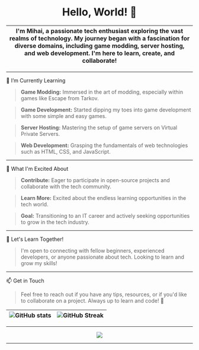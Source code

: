 <h1 align="center">Hello, World! 👋</h1>


|I'm Mihai, a passionate tech enthusiast exploring the vast realms of technology. My journey began with a fascination for diverse domains, including game modding, server hosting, and web development. I'm here to learn, create, and collaborate!|
| --- | 
***

🌱 I’m Currently Learning


>__Game Modding:__ Immersed in the art of modding, especially within games like Escape from Tarkov.

>__Game Development:__ Started dipping my toes into game development with some simple and easy games.

>__Server Hosting:__ Mastering the setup of game servers on Virtual Private Servers.

>__Web Development:__ Grasping the fundamentals of web technologies such as HTML, CSS, and JavaScript. 

***

🚀 What I'm Excited About

>__Contribute:__ Eager to participate in open-source projects and collaborate with the tech community.

>__Learn More:__ Excited about the endless learning opportunities in the tech world.

>__Goal:__ Transitioning to an IT career and actively seeking opportunities to grow in the tech industry.
***

🤝 Let's Learn Together!

>I'm open to connecting with fellow beginners, experienced developers, or anyone passionate about tech. Looking to learn and grow my skills! 
***

📫 Get in Touch

>Feel free to reach out if you have any tips, resources, or if you'd like to collaborate on a project. Always up to learn and code! 🌟


|![GitHub stats](https://github-readme-stats.vercel.app/api?username=mihaicm93&show_icons=true&theme=gruvbox)|![GitHub Streak](https://streak-stats.demolab.com?user=mihaicm93&theme=gruvbox&border_radius=2.5)| 
| --- | --- | 

 
***
<p align="center">

<img src="https://i.imgur.com/BoCu2Ve.gif?raw=true" align="center" />

</p>

***
